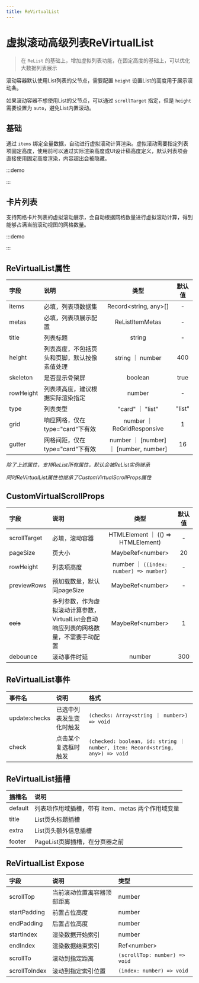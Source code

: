 ```yaml
---
title: ReVirtualList
---
```


# 虚拟滚动高级列表ReVirtualList

> 在 `ReList` 的基础上，增加虚拟列表功能，在固定高度的基础上，可以优化大数据列表展示

滚动容器默认使用List列表的父节点，需要配置 `height` 设置List的高度用于展示滚动条。

如果滚动容器不想使用List的父节点，可以通过 `scrollTarget` 指定，但是 `height` 需要设置为 `auto`，避免List内置滚动。

## 基础

通过 `items` 绑定全量数据，自动进行虚拟滚动计算渲染。虚拟滚动需要指定列表项固定高度，使用前可以通过实际渲染高度或UI设计稿高度定义，默认列表项会直接使用固定高度渲染，内容超出会被隐藏。

:::demo

<!--@include: ../demo/list/virtual.md-->

:::

## 卡片列表

支持网格卡片列表的虚拟滚动展示，会自动根据网格数量进行虚拟滚动计算，得到能够占满当前滚动视图的网格数量。

:::demo

<!--@include: ../demo/list/virtual-card.md-->

:::

## ReVirtualList属性

| 字段      | 说明                                         |                  类型                  | 默认值 |
| :-------- | :------------------------------------------- | :------------------------------------: | :----: |
| items     | 必填，列表项数据集                           |        Record\<string, any\>[]         |   -    |
| metas     | 必填，列表项展示配置                         |            ReListItemMetas             |   -    |
| title     | 列表标题                                     |                 string                 |   -    |
| height    | 列表高度，不包括页头和页脚，默认按像素值处理 |            string ｜ number            |  400   |
| skeleton  | 是否显示骨架屏                               |                boolean                 |  true  |
| rowHeight | 列表项高度，建议根据实际渲染指定             |                 number                 |   -    |
| type      | 列表类型                                     |            "card" ｜ "list"            | "list" |
| grid      | 响应网格，仅在type="card"下有效              |       number ｜ ReGridResponsive       |   1    |
| gutter    | 网格间距，仅在type="card"下有效              | number ｜ [number] ｜ [number, number] |   16   |

_除了上述属性，支持ReList所有属性，默认会被ReList实例继承_

_同时ReVirtualList属性也继承了CustomVirtualScrollProps属性_

## CustomVirtualScrollProps

| 字段         | 说明                                                                                |                  类型                   | 默认值 |
| :----------- | :---------------------------------------------------------------------------------- | :-------------------------------------: | :----: |
| scrollTarget | 必填，滚动容器                                                                      |   HTMLElement ｜ (() => HTMLElement)    |   -    |
| pageSize     | 页大小                                                                              |           MaybeRef\<number\>            |   20   |
| rowHeight    | 列表项高度                                                                          | number ｜ `((index: number) => number)` |   -    |
| previewRows  | 预加载数量，默认同pageSize                                                          |           MaybeRef\<number\>            |   -    |
| ~~cols~~     | 多列参数，作为虚拟滚动计算参数，VirtualList会自动响应列表的网格数量，不需要手动配置 |           MaybeRef\<number\>            |   1    |
| debounce     | 滚动事件时延                                                                        |                 number                  |  300   |

## ReVirtualList事件

| 事件名        | 说明                     | 格式                                                                          |
| :------------ | :----------------------- | :---------------------------------------------------------------------------- |
| update:checks | 已选中列表发生变化时触发 | `(checks: Array<string ｜ number>) => void`                                   |
| check         | 点击某个复选框时触发     | `(checked: boolean, id: string ｜ number, item: Record<string, any>) => void` |

## ReVirtualList插槽

| 插槽名  | 说明                                              |
| :------ | :------------------------------------------------ |
| default | 列表项作用域插槽，带有 item、metas 两个作用域变量 |
| title   | List页头标题插槽                                  |
| extra   | List页头额外信息插槽                              |
| footer  | PageList页脚插槽，在分页器之前                    |

## ReVirtualList Expose

| 字段          | 说明                       | 类型                          |
| :------------ | :------------------------- | :---------------------------- |
| scrollTop     | 当前滚动位置离容器顶部距离 | number                        |
| startPadding  | 前置占位高度               | number                        |
| endPadding    | 后置占位高度               | number                        |
| startIndex    | 渲染数据开始索引           | number                        |
| endIndex      | 渲染数据结束索引           | Ref\<number\>                 |
| scrollTo      | 滚动到指定距离             | `(scrollTop: number) => void` |
| scrollToIndex | 滚动到指定索引位置         | `(index: number) => void`     |
